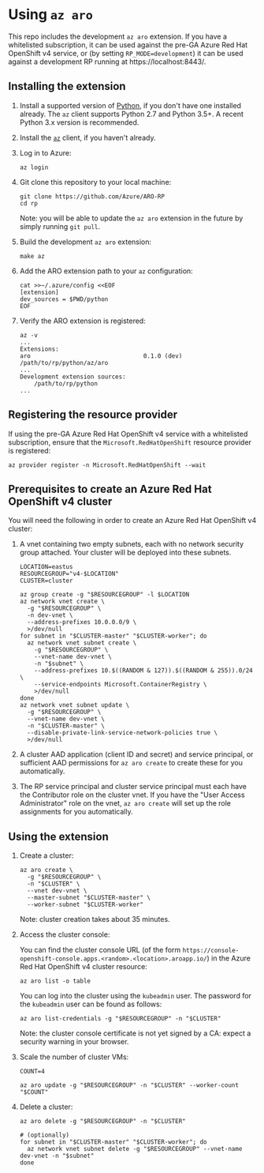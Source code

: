# Using `az aro`

This repo includes the development `az aro` extension.  If you have a
whitelisted subscription, it can be used against the pre-GA Azure Red Hat
OpenShift v4 service, or (by setting `RP_MODE=development`) it can be used
against a development RP running at https://localhost:8443/.


## Installing the extension

1. Install a supported version of [Python](https://www.python.org/downloads), if
   you don't have one installed already.  The `az` client supports Python 2.7
   and Python 3.5+.  A recent Python 3.x version is recommended.

1. Install the
   [`az`](https://docs.microsoft.com/en-us/cli/azure/install-azure-cli) client,
   if you haven't already.

1. Log in to Azure:

   ```
   az login
   ```

1. Git clone this repository to your local machine:

   ```
   git clone https://github.com/Azure/ARO-RP
   cd rp
   ```

   Note: you will be able to update the `az aro` extension in the future by
   simply running `git pull`.

1. Build the development `az aro` extension:

   `make az`

1. Add the ARO extension path to your `az` configuration:

   ```
   cat >>~/.azure/config <<EOF
   [extension]
   dev_sources = $PWD/python
   EOF
   ```

1. Verify the ARO extension is registered:

   ```
   az -v
   ...
   Extensions:
   aro                                0.1.0 (dev) /path/to/rp/python/az/aro
   ...
   Development extension sources:
       /path/to/rp/python
   ...
   ```


## Registering the resource provider

If using the pre-GA Azure Red Hat OpenShift v4 service with a whitelisted
subscription, ensure that the `Microsoft.RedHatOpenShift` resource provider is
registered:

```
az provider register -n Microsoft.RedHatOpenShift --wait
```


## Prerequisites to create an Azure Red Hat OpenShift v4 cluster

You will need the following in order to create an Azure Red Hat OpenShift v4
cluster:

1. A vnet containing two empty subnets, each with no network security group
   attached.  Your cluster will be deployed into these subnets.

   ```
   LOCATION=eastus
   RESOURCEGROUP="v4-$LOCATION"
   CLUSTER=cluster

   az group create -g "$RESOURCEGROUP" -l $LOCATION
   az network vnet create \
     -g "$RESOURCEGROUP" \
     -n dev-vnet \
     --address-prefixes 10.0.0.0/9 \
     >/dev/null
   for subnet in "$CLUSTER-master" "$CLUSTER-worker"; do
     az network vnet subnet create \
       -g "$RESOURCEGROUP" \
       --vnet-name dev-vnet \
       -n "$subnet" \
       --address-prefixes 10.$((RANDOM & 127)).$((RANDOM & 255)).0/24 \
       --service-endpoints Microsoft.ContainerRegistry \
       >/dev/null
   done
   az network vnet subnet update \
     -g "$RESOURCEGROUP" \
     --vnet-name dev-vnet \
     -n "$CLUSTER-master" \
     --disable-private-link-service-network-policies true \
     >/dev/null
   ```

1. A cluster AAD application (client ID and secret) and service principal, or
   sufficient AAD permissions for `az aro create` to create these for you
   automatically.

1. The RP service principal and cluster service principal must each have the
   Contributor role on the cluster vnet.  If you have the "User Access
   Administrator" role on the vnet, `az aro create` will set up the role
   assignments for you automatically.


## Using the extension

1. Create a cluster:

   ```
   az aro create \
     -g "$RESOURCEGROUP" \
     -n "$CLUSTER" \
     --vnet dev-vnet \
     --master-subnet "$CLUSTER-master" \
     --worker-subnet "$CLUSTER-worker"
   ```

   Note: cluster creation takes about 35 minutes.

1. Access the cluster console:

   You can find the cluster console URL (of the form
   `https://console-openshift-console.apps.<random>.<location>.aroapp.io/`) in
   the Azure Red Hat OpenShift v4 cluster resource:

   ```
   az aro list -o table
   ```

   You can log into the cluster using the `kubeadmin` user.  The password for
   the `kubeadmin` user can be found as follows:

   ```
   az aro list-credentials -g "$RESOURCEGROUP" -n "$CLUSTER"
   ```

   Note: the cluster console certificate is not yet signed by a CA: expect a
   security warning in your browser.

1. Scale the number of cluster VMs:

   ```
   COUNT=4

   az aro update -g "$RESOURCEGROUP" -n "$CLUSTER" --worker-count "$COUNT"
   ```

1. Delete a cluster:

   ```
   az aro delete -g "$RESOURCEGROUP" -n "$CLUSTER"

   # (optionally)
   for subnet in "$CLUSTER-master" "$CLUSTER-worker"; do
     az network vnet subnet delete -g "$RESOURCEGROUP" --vnet-name dev-vnet -n "$subnet"
   done
   ```
